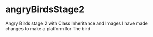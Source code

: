 # angryBirdsStage2
Angry Birds stage 2 with Class Inheritance and Images
I have made changes to make a platform for The bird
